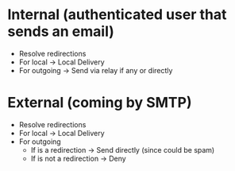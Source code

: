 # Internal (authenticated user that sends an email)

- Resolve redirections
- For local -> Local Delivery
- For outgoing -> Send via relay if any or directly

# External (coming by SMTP)

- Resolve redirections
- For local -> Local Delivery
- For outgoing 
	- If is a redirection -> Send directly (since could be spam)
	- If is not a redirection -> Deny
